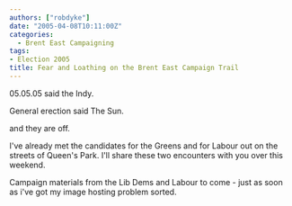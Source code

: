 ```yaml
---
authors: ["robdyke"]
date: "2005-04-08T10:11:00Z"
categories:
  - Brent East Campaigning
tags:
- Election 2005
title: Fear and Loathing on the Brent East Campaign Trail
---
```

05.05.05 said the Indy.
  
General erection said The Sun.

and they are off.

I've already met the candidates for the Greens and for Labour out on the streets of Queen's Park. I'll share these two encounters with you over this weekend.

Campaign materials from the Lib Dems and Labour to come - just as soon as i've got my image hosting problem sorted.
